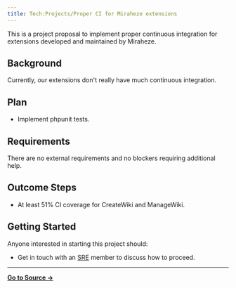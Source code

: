```yaml
---
title: Tech:Projects/Proper CI for Miraheze extensions
---
```


This is a project proposal to implement proper continuous integration for extensions developed and maintained by Miraheze.

## Background 

Currently, our extensions don't really have much continuous integration.

## Plan 

* Implement phpunit tests.

## Requirements 

There are no external requirements and no blockers requiring additional help.

## Outcome Steps 

* At least 51% CI coverage for CreateWiki and ManageWiki.

## Getting Started 

Anyone interested in starting this project should:
* Get in touch with an [SRE](https://meta.miraheze.org/wiki/Tech:Organisation#Team:_MediaWiki,_Site_Reliability_Engineering) member to discuss how to proceed.

----
**[Go to Source &rarr;](https://meta.miraheze.org/wiki/Tech:Projects/Proper_CI_for_Miraheze_extensions)**